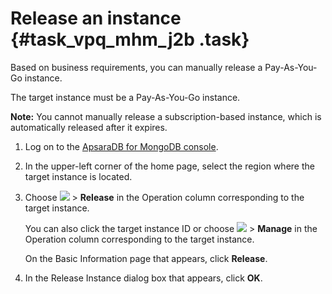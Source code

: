 # Release an instance {#task_vpq_mhm_j2b .task}

Based on business requirements, you can manually release a Pay-As-You-Go instance.

The target instance must be a Pay-As-You-Go instance.

**Note:** You cannot manually release a subscription-based instance, which is automatically released after it expires.

1.  Log on to the [ApsaraDB for MongoDB console](https://mongodb.console.aliyun.com/#/mongodb/list).
2.  In the upper-left corner of the home page, select the region where the target instance is located.
3.  Choose **![](http://static-aliyun-doc.oss-cn-hangzhou.aliyuncs.com/assets/img/6708/155616953945431_en-US.png)** \> **Release** in the Operation column corresponding to the target instance. 

    You can also click the target instance ID or choose **![](http://static-aliyun-doc.oss-cn-hangzhou.aliyuncs.com/assets/img/6708/155616953945431_en-US.png)** \> **Manage** in the Operation column corresponding to the target instance.

    On the Basic Information page that appears, click **Release**.

4.  In the Release Instance dialog box that appears, click **OK**.

